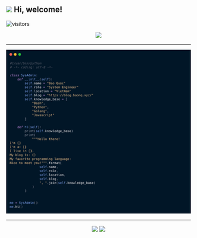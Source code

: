 <h2> <img src="https://emojis.slackmojis.com/emojis/images/1588315024/8823/hyperkitty.gif?1588315024" width="30" /> Hi, welcome! </h2>


![visitors](https://visitor-badge.glitch.me/badge?page_id=baonq243.baonq243)

<p align="center"><img src="https://media.giphy.com/media/12S5BqrFL93xxC/giphy.gif"/></p>

<hr>

![visitors](my.png)

<hr>
<p align=center>
  <a>
    <img height=175 align="center" src="https://github-readme-stats.vercel.app/api?username=baonq243&show_icons=true&count_private=true&theme=dracula&hide_border=true&include_all_commits=true">
  </a>
  <a>
  <img height=175 align="center" src="https://github-readme-stats.vercel.app/api/top-langs/?username=baonq243&theme=dracula&layout=compact&hide_border=true&langs_count=10&hide=jupyter%20notebook,tex,css,php" />
  </a>
</p>